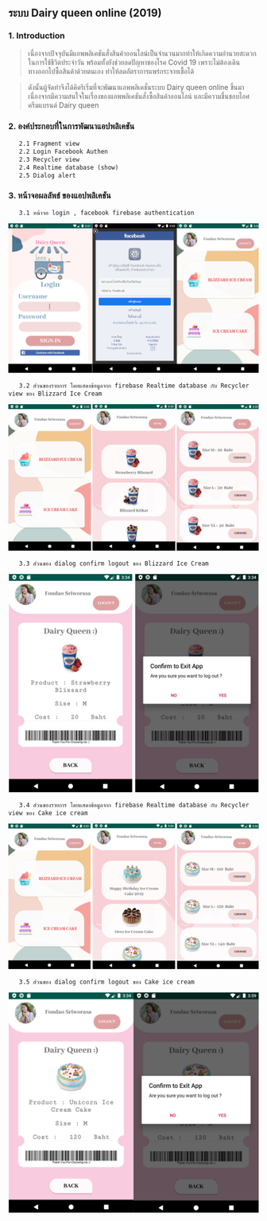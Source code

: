 ## ระบบ Dairy queen online (2019)
### 1.	Introduction

   >เนื่องจากปัจจุบันมีแอพพลิเคชันสั่งสินค้าออนไลน์เป็นจำนวนมากทำให้เกิดความอำนวยสะดวกในการใช้ชีวิตประจำวัน พร้อมทั้งยังช่วยลดปัญหาของโรค Covid 19 เพราะไม่ต้องเดินทางออกไปซื้อสินค้าด้วยตนเอง ทำให้ลดอัตราการแพร่กระจายเชื้อได้
 
   >ดังนั้นผู้จัดทำจึงได้คิดริเริ่มที่จะพัฒนาแอพพลิเคชั่นระบบ Dairy queen online ขึ้นมา เนื่องจากมีความสนใจในเรื่องของแอพพลิเคชันสั่งซื้อสินค้าออนไลน์ และมีความชื่นชอบไอศครีมแบรนด์ Dairy queen 
   
### 2. องค์ประกอบที่ในการพัฒนาแอปพลิเคชัน
       2.1 Fragment view
       2.2 Login Facebook Authen
       2.3 Recycler view
       2.4 Realtime database (show)
       2.5 Dialog alert

### 3. หน้าจอผลลัพธ์ ของแอปพลิเคชัน
       3.1 หน้าจอ login , facebook firebase authentication
  ![alt text](photo/facbook1.png)
  
  
       3.2 ส่วนของรายการ โดยแสดงข้อมูลจาก firebase Realtime database กับ Recycler view ของ Blizzard Ice Cream 
  ![alt text](photo/หน้า2.png)

       3.3 ส่วนของ dialog confirm logout ของ Blizzard Ice Cream 
   ![alt text](photo/หน้า3.png)
   
       3.4 ส่วนของรายการ โดยแสดงข้อมูลจาก firebase Realtime database กับ Recycler view ของ Cake ice cream
  ![alt text](photo/หน้า6.png)
  
       3.5 ส่วนของ dialog confirm logout ของ Cake ice cream
   ![alt text](photo/หน้า5.png)
   
   
   
